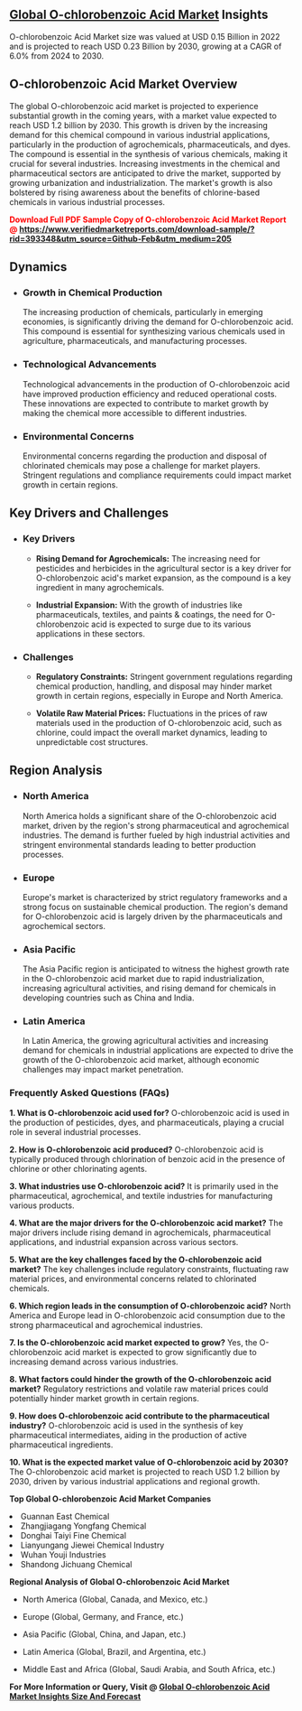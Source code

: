 <h2><a href="https://www.verifiedmarketreports.com/download-sample/?rid=393348&amp;utm_source=Github&amp;utm_medium=205" target="_blank">Global O-chlorobenzoic Acid Market</a> Insights</h2><p>O-chlorobenzoic Acid Market size was valued at USD 0.15 Billion in 2022 and is projected to reach USD 0.23 Billion by 2030, growing at a CAGR of 6.0% from 2024 to 2030.</p><p> <h2>O-chlorobenzoic Acid Market Overview</h2> <p>The global O-chlorobenzoic acid market is projected to experience substantial growth in the coming years, with a market value expected to reach USD 1.2 billion by 2030. This growth is driven by the increasing demand for this chemical compound in various industrial applications, particularly in the production of agrochemicals, pharmaceuticals, and dyes. The compound is essential in the synthesis of various chemicals, making it crucial for several industries. Increasing investments in the chemical and pharmaceutical sectors are anticipated to drive the market, supported by growing urbanization and industrialization. The market's growth is also bolstered by rising awareness about the benefits of chlorine-based chemicals in various industrial processes.</p> <p><strong><p><span class=""><span style="color: #ff0000;"><strong>Download Full PDF Sample Copy of O-chlorobenzoic Acid Market Report</strong> @ </span><a href="https://www.verifiedmarketreports.com/download-sample/?rid=393348&amp;utm_source=Github-Feb&amp;utm_medium=205" target="_blank">https://www.verifiedmarketreports.com/download-sample/?rid=393348&amp;utm_source=Github-Feb&amp;utm_medium=205</a></span></p></strong></p> <h2>Dynamics</h2> <ul> <li><h3>Growth in Chemical Production</h3><p>The increasing production of chemicals, particularly in emerging economies, is significantly driving the demand for O-chlorobenzoic acid. This compound is essential for synthesizing various chemicals used in agriculture, pharmaceuticals, and manufacturing processes.</p></li> <li><h3>Technological Advancements</h3><p>Technological advancements in the production of O-chlorobenzoic acid have improved production efficiency and reduced operational costs. These innovations are expected to contribute to market growth by making the chemical more accessible to different industries.</p></li> <li><h3>Environmental Concerns</h3><p>Environmental concerns regarding the production and disposal of chlorinated chemicals may pose a challenge for market players. Stringent regulations and compliance requirements could impact market growth in certain regions.</p></li> </ul> <h2>Key Drivers and Challenges</h2> <ul> <li><h3>Key Drivers</h3> <ul> <li><p><strong>Rising Demand for Agrochemicals:</strong> The increasing need for pesticides and herbicides in the agricultural sector is a key driver for O-chlorobenzoic acid's market expansion, as the compound is a key ingredient in many agrochemicals.</p></li> <li><p><strong>Industrial Expansion:</strong> With the growth of industries like pharmaceuticals, textiles, and paints & coatings, the need for O-chlorobenzoic acid is expected to surge due to its various applications in these sectors.</p></li> </ul> </li> <li><h3>Challenges</h3> <ul> <li><p><strong>Regulatory Constraints:</strong> Stringent government regulations regarding chemical production, handling, and disposal may hinder market growth in certain regions, especially in Europe and North America.</p></li> <li><p><strong>Volatile Raw Material Prices:</strong> Fluctuations in the prices of raw materials used in the production of O-chlorobenzoic acid, such as chlorine, could impact the overall market dynamics, leading to unpredictable cost structures.</p></li> </ul> </li> </ul> <h2>Region Analysis</h2> <ul> <li><h3>North America</h3><p>North America holds a significant share of the O-chlorobenzoic acid market, driven by the region's strong pharmaceutical and agrochemical industries. The demand is further fueled by high industrial activities and stringent environmental standards leading to better production processes.</p></li> <li><h3>Europe</h3><p>Europe's market is characterized by strict regulatory frameworks and a strong focus on sustainable chemical production. The region's demand for O-chlorobenzoic acid is largely driven by the pharmaceuticals and agrochemical sectors.</p></li> <li><h3>Asia Pacific</h3><p>The Asia Pacific region is anticipated to witness the highest growth rate in the O-chlorobenzoic acid market due to rapid industrialization, increasing agricultural activities, and rising demand for chemicals in developing countries such as China and India.</p></li> <li><h3>Latin America</h3><p>In Latin America, the growing agricultural activities and increasing demand for chemicals in industrial applications are expected to drive the growth of the O-chlorobenzoic acid market, although economic challenges may impact market penetration.</p></li> </ul> <h3>Frequently Asked Questions (FAQs)</h3> <p><strong>1. What is O-chlorobenzoic acid used for?</strong> O-chlorobenzoic acid is used in the production of pesticides, dyes, and pharmaceuticals, playing a crucial role in several industrial processes.</p> <p><strong>2. How is O-chlorobenzoic acid produced?</strong> O-chlorobenzoic acid is typically produced through chlorination of benzoic acid in the presence of chlorine or other chlorinating agents.</p> <p><strong>3. What industries use O-chlorobenzoic acid?</strong> It is primarily used in the pharmaceutical, agrochemical, and textile industries for manufacturing various products.</p> <p><strong>4. What are the major drivers for the O-chlorobenzoic acid market?</strong> The major drivers include rising demand in agrochemicals, pharmaceutical applications, and industrial expansion across various sectors.</p> <p><strong>5. What are the key challenges faced by the O-chlorobenzoic acid market?</strong> The key challenges include regulatory constraints, fluctuating raw material prices, and environmental concerns related to chlorinated chemicals.</p> <p><strong>6. Which region leads in the consumption of O-chlorobenzoic acid?</strong> North America and Europe lead in O-chlorobenzoic acid consumption due to the strong pharmaceutical and agrochemical industries.</p> <p><strong>7. Is the O-chlorobenzoic acid market expected to grow?</strong> Yes, the O-chlorobenzoic acid market is expected to grow significantly due to increasing demand across various industries.</p> <p><strong>8. What factors could hinder the growth of the O-chlorobenzoic acid market?</strong> Regulatory restrictions and volatile raw material prices could potentially hinder market growth in certain regions.</p> <p><strong>9. How does O-chlorobenzoic acid contribute to the pharmaceutical industry?</strong> O-chlorobenzoic acid is used in the synthesis of key pharmaceutical intermediates, aiding in the production of active pharmaceutical ingredients.</p> <p><strong>10. What is the expected market value of O-chlorobenzoic acid by 2030?</strong> The O-chlorobenzoic acid market is projected to reach USD 1.2 billion by 2030, driven by various industrial applications and regional growth.</p> </p><p><strong>Top Global O-chlorobenzoic Acid Market Companies</strong></p><div data-test-id=""><p><li>Guannan East Chemical</li><li> Zhangjiagang Yongfang Chemical</li><li> Donghai Taiyi Fine Chemical</li><li> Lianyungang Jiewei Chemical Industry</li><li> Wuhan Youji Industries</li><li> Shandong Jichuang Chemical</li></p><div><strong>Regional Analysis of&nbsp;Global O-chlorobenzoic Acid Market</strong></div><ul><li dir="ltr"><p dir="ltr">North America&nbsp;(Global, Canada, and Mexico, etc.)</p></li><li dir="ltr"><p dir="ltr">Europe (Global, Germany, and France, etc.)</p></li><li dir="ltr"><p dir="ltr">Asia Pacific&nbsp;(Global, China, and Japan, etc.)</p></li><li dir="ltr"><p dir="ltr">Latin America&nbsp;(Global, Brazil, and Argentina, etc.)</p></li><li dir="ltr">Middle East and Africa&nbsp;(Global, Saudi Arabia, and South Africa, etc.)</li></ul><p><strong>For More Information or Query, Visit @&nbsp;</strong><strong><a href="https://www.verifiedmarketreports.com/product/o-chlorobenzoic-acid-market/?utm_source=Github&amp;utm_medium=205" target="_blank">Global O-chlorobenzoic Acid Market Insights Size And Forecast</a></strong></p></div>
